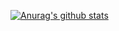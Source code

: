 [![Anurag's github stats](https://github-readme-stats.vercel.app/api?username=rockhopper-penguin)](https://github.com/anuraghazra/github-readme-stats)

<!--
**rockhopper-penguin/rockhopper-penguin** is a ✨ _special_ ✨ repository because its `README.md` (this file) appears on your GitHub profile.

Here are some ideas to get you started:

- 🔭 I’m currently working on ...
- 🌱 I’m currently learning ...
- 👯 I’m looking to collaborate on ...
- 🤔 I’m looking for help with ...
- 💬 Ask me about ...
- 📫 How to reach me: ...
- 😄 Pronouns: ...
- ⚡ Fun fact: ...
-->
